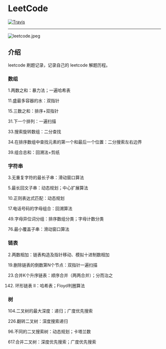 # LeetCode
[![Travis](https://img.shields.io/badge/language-C%23-green.svg)]()

---
![leetcode.jpeg](https://tva1.sinaimg.cn/large/007S8ZIlly1ghluelm27rj30dw0780sm.jpg)

## 介绍

leetcode 刷题记录，记录自己的 leetcode 解题历程。

### 数组
1.两数之和：暴力法；一遍哈希表

11.盛最多容器的水：双指针

15.三数之和：排序+双指针

31.下一个排列：一遍扫描

33.搜索旋转数组：二分查找

34.在排序数组中查找元素的第一个和最后一个位置：二分搜索左右边界

39.组合总和：回溯法+剪纸

### 字符串
3.无重复字符的最长子串：滑动窗口算法

5.最长回文子串：动态规划；中心扩展算法

10.正则表达式匹配：动态规划

17.电话号码的字母组合：回溯算法

49.字母异位词分组：排序数组分类；字母计数分类

76.最小覆盖子串：滑动窗口算法

### 链表

2.两数相加：链表构造及指针移动、模拟十进制数相加

19.删除链表的倒数第N个节点：双指针一遍扫描

23.合并K个升序链表：顺序合并（两两合并）；分而治之

142. 环形链表 II：哈希表；Floyd判圈算法

### 树

104.二叉树的最大深度：递归；广度优先搜索

226.翻转二叉树：深度搜索递归

96.不同的二叉搜索树：动态规划；卡塔兰数

617.合并二叉树：深度优先搜索；广度优先搜索